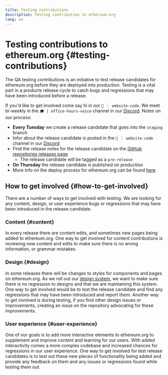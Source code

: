 ```yaml
---
title: Testing contributions
description: Testing contribution to ethereum.org
lang: en
---
```


# Testing contributions to ethereum.org {#testing-contributions}

The QA testing contributions is an initiative to test release candidates for ethereum.org before they are deployed into production. Testing is a vital part in a products release cycle to catch bugs and regressions that may have been introduced before a release.

If you'd like to get involved come say hi in our `👾 ｜ website-code`. We meet bi-weekly in the `🎓 | office-hours-voice` channel in our [Discord](https://discord.gg/ethereum-org). Notes on our process:

- **Every Tuesday** we create a release candidate that goes into the `staging` branch
- Infor about the release candidate is posted in the `👾 ｜ website-code` channel in our [Discord](https://discord.gg/ethereum-org)
- Find the release notes for the release candidate on the [GitHub repositories releases page](https://github.com/ethereum/ethereum-org-website/releases)
  - The release candidate will be tagged as a `pre-release`
- **On Thursday** the release candidate is published on production
- More info on the deploy process for ethereum.org can be found [here](https://github.com/ethereum/ethereum-org-website/blob/dev/docs/deploy-process.md)

## How to get involved {#how-to-get-involved}

There are a number of ways to get involved with testing. We are looking for any content, design, or user experience bugs or regressions that may have been introduced in the release candidate.

### Content {#content}

In every release there are content edits, and sometimes new pages being added to ethereum.org. One way to get involved for content contributions is reviewing new content and edits to make sure there is no wrong information, or grammar mistakes.

### Design {#design}

In some releases there will be changes to styles for components and pages on ethereum.org. As we roll out our [design system](/about/#design-system), we want to make sure there is no regression to designs and that we are maintaining this system. One way to get involved would be to test the release candidate and find any regressions that may have been introduced and report them. Another way to get involved is during testing, if you find other design issues or improvements, creating an issue on the repository advocating for these improvements.

### User experience {#user-experience}

One of our goals is to add more interactive elements to ethereum.org to supplement and improve content and learning for our users. With added interactivity comes a more complex codebase and increased chances for regressions in our user experience. One way to get involved for test release candidates is to test out these new pieces of functionality being added and provide any feedback on them and any issues or regressions found while testing them out.
